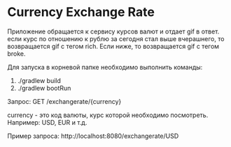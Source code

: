 # Currency Exchange Rate

Приложение обращается к сервису курсов валют и отдает gif в ответ.
если курс по отношению к рублю за сегодня стал выше вчерашнего, то возвращается gif c тегом rich.
Если ниже, то возвращается gif c тегом broke.

Для запуска в корневой папке необходимо выполнить команды:
1) ./gradlew build
2) ./gradlew bootRun

Запрос: GET  /exchangerate/{currency}

currency - это код валюты, курс которой необходимо посмотреть. Например: USD, EUR и т.д.

Пример запроса:
http://localhost:8080/exchangerate/USD




